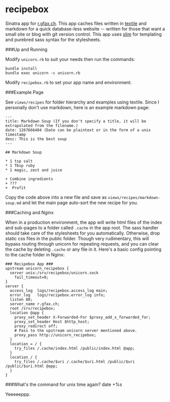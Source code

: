 recipebox
=========

Sinatra app for [r.gfax.ch](http://r.gfax.ch). This app caches files written in [textile](http://redcloth.org/try-redcloth/) and markdown for a quick database-less website -- written for those that want a small site or blog with git version control. This app uses [slim](http://slim-lang.com/) for templating and purebred sass syntax for the stylesheets.

###Up and Running

Modify `unicorn.rb` to suit your needs then run the commands:

    bundle install
    bundle exec unicorn -c unicorn.rb

Modify `recipebox.rb` to set your app name and environment.


###Example Page

See `views/recipes` for folder hierarchy and examples using textile. Since I personally don't use markdown, here is an example markdown page:

    ---
    title: Markdown Soup (If you don't specify a title, it will be extrapolated from the filename.)
    date: 1267666404 (Date can be plaintext or in the form of a unix timestamp
    desc: This is the best soup
    ---

    ## Markdown Soup

    * 1 tsp salt
    * 1 Tbsp ruby
    * 1 magic, zest and juice

    + Combine ingredients
    + ???
    +  Profit

Copy the code above into a new file and save as `views/recipes/markdown-soup.md` and let the main page auto-sort the new recipe for you.

###Caching and Nginx

When in a production environment, the app will write html files of the index and sub-pages to a folder called `.cache` in the app root. The sass handler should take care of the stylesheets for you automatically. Otherwise, drop static css files in the public folder. Though very rudimentary, this will bypass routing through unicorn for repeating requests, and you can clear the cache by deleting `.cache` or any file in it.
Here's a basic config pointing to the cache folder in Nginx:

    ### Recipebox App ###
    upstream unicorn_recipebox {
      server unix:/srv/recipebox/unicorn.sock
        fail_timeout=0;
    }
    server {
      access_log  logs/recipebox.access_log main;
      error_log   logs/recipebox.error_log info;
      listen 80;
      server_name r.gfax.ch;
      root /srv/recipebox;
      location @app {
        proxy_set_header X-Forwarded-For $proxy_add_x_forwarded_for;
        proxy_set_header Host $http_host;
        proxy_redirect off;
        # Pass to the upstream unicorn server mentioned above.
        proxy_pass http://unicorn_recipebox;
      }
      location = / {
        try_files /.cache/index.html /public/index.html @app;
      }
      location / {
        try_files /.cache/$uri /.cache/$uri.html /public/$uri /public/$uri.html @app;
      } 
    } 

###What's the command for unix time again?
    date +%s


Yeeeeeppp.
